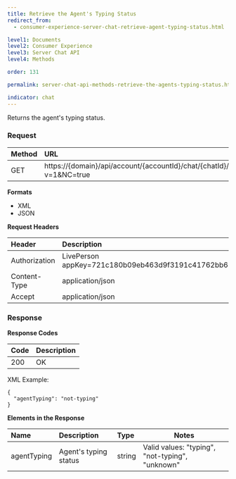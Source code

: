```yaml
---
title: Retrieve the Agent's Typing Status
redirect_from:
  - consumer-experience-server-chat-retrieve-agent-typing-status.html

level1: Documents
level2: Consumer Experience
level3: Server Chat API
level4: Methods

order: 131

permalink: server-chat-api-methods-retrieve-the-agents-typing-status.html

indicator: chat
---
```


Returns the agent's typing status.

### Request

| Method | URL |
| :--- | :--- |
| GET | https://{domain}/api/account/{accountId}/chat/{chatId}/info/agentTyping?v=1&NC=true |

**Formats**

- XML
- JSON

**Request Headers**

| Header | Description |
| :--- | :--- |
| Authorization | LivePerson appKey=721c180b09eb463d9f3191c41762bb68 |
| Content-Type | application/json |
| Accept | application/json |

### Response

**Response Codes**

| Code | Description |
| :--- | :--- |
| 200 | OK |

XML Example:

    {
      "agentTyping": "not-typing"
    }

**Elements in the Response**

| Name	| Description | Type |  Notes |
| :--- | :--- | :--- |  --- |
| agentTyping | Agent's typing status | string | Valid values: "typing", "not-typing", "unknown" |
